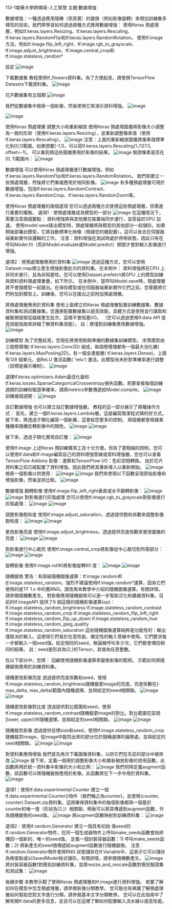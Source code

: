 113-1南華大學跨領域-人工智慧 主題:數據增強

數據增強：一種透過應用隨機（但真實）的變換（例如影像旋轉）來增加訓練集多樣性的技術。我們將學習如何透過兩種方式應用數據增強：
使用Keras 預處理層，例如tf.keras.layers.Resizing、tf.keras.layers.Rescaling、tf.keras.layers.RandomFlip和tf.keras.layers.RandomRotation。
使用tf.image方法，例如tf.image.flip_left_right、tf.image.rgb_to_grayscale、tf.image.adjust_brightness、tf.image.central_crop和tf.image.stateless_random*

設定
![image](https://github.com/user-attachments/assets/9fc61a1a-3bbf-406c-8b71-197458985237)

下載數據集
教程使用tf_flowers資料集。為了方便起見，請使用TensorFlow Datasets下載資料集。
![image](https://github.com/user-attachments/assets/7ba24803-d0c7-4477-b5b9-e4c33d686721)

花卉數據集有五個類
![image](https://github.com/user-attachments/assets/674c11e0-331c-4b2c-be0d-40ed3f312567)

我們從數據集中檢索一個影像，然後使用它來演示資料增強。
![image](https://github.com/user-attachments/assets/b0282377-71a3-4e81-a931-0b628b0b8506)

![image](https://github.com/user-attachments/assets/48bc4ce8-5a5f-4729-8910-f85250c9b1f0)

使用Keras 預處理層
調整大小和重新縮放
使用Keras 預處理圖層將影像大小調整為一致的形狀（使用tf.keras.layers.Resizing），並重新調整像素值（使用tf.keras.layers.Rescaling）。
![image](https://github.com/user-attachments/assets/0178673b-ba19-4bac-b6bc-d80f901bcef7)
注意：上面的重新縮放圖層將像素值標準化到[0,1]範圍。如果想要[-1,1]，可以寫tf.keras.layers.Rescaling(1./127.5, offset=-1)。
可以看到將這些圖層應用於影像的結果。
![image](https://github.com/user-attachments/assets/74b45423-2da5-4254-865b-621302b60706)
驗證像素是否在[0, 1]範圍內：
![image](https://github.com/user-attachments/assets/c2085cc6-4145-4a8b-a833-70393d2b669a)

數據增強
可以使用Keras 預處理層進行數據增強，例如tf.keras.layers.RandomFlip和tf.keras.layers.RandomRotation。
我們來建立一些預處理層，然後將它們重複應用於相同影像。
![image](https://github.com/user-attachments/assets/e41e82ee-7e4b-4c9d-a75b-a6cefc6dd444)
有多種預處理層可用於數據增強，包括tf.keras.layers.RandomContrast、tf.keras.layers.RandomCrop、tf.keras.layers.RandomZoom等。

使用Keras 預處理層的兩個選項
您可以透過兩種方式使用這些預處理層，但需進行重要的權衡。
選項1：使預處理層成為模型的一部分
![image](https://github.com/user-attachments/assets/3282dbd0-e5c9-4e6b-9832-ef5dfeefbfc6)
在這種情況下，需要注意兩個要點：
資料增強將與其他層在裝置端同步運行，並受益於GPU 加速。
使用model.save匯出模型時，預處理層將與模型的其他部分一起儲存。如果稍後部署此模型，它將自動標準化映像（根據您的層配置）。這可以省去在伺服器端重新實作該邏輯的工作。
注意：資料增強在測試時處於停用狀態，因此只有在呼叫Model.fit（而非Model.evaluate或Model.predict）期間才會對輸入影像進行增強。

選項2：將預處理層應用於資料集
![image](https://github.com/user-attachments/assets/f1381cd0-aa81-40f2-8370-dcdce65761d5)
透過這種方式，您可以使用Dataset.map建立產生增強影像批次的資料集。在本例中：
資料增強將在CPU 上非同步進行，且為非阻塞性。您可以使用Dataset.prefetch將GPU 上的模型訓練與資料資料預處理重疊，如下所示。
在本例中，當呼叫Model.save時，預處理層將不會隨模型一起匯出。在保存模型或在伺服器端重新實作它們之前，您需要將它們附加到模型上。訓練後，您可以在匯出之前附加預處理層。

將預處理層應用於資料集
使用上面建立的Keras 預處理層配置訓練數據集、數據資料集和測試數據集。您還將配置數據集以提高效能，具體方式是使用並行讀取和緩衝預提取從磁碟產生批次，這樣不會阻塞I/O。 （您可以透過使用tf.data API 提高效能指南來詳細了解資料集效能）。
註：應僅對訓練集應用數據增強。
![image](https://github.com/user-attachments/assets/b946e973-b50b-40db-8a78-f7dfa5573d31)

訓練模型
為了完整起見，您現在將使用剛剛準備的數據集訓練模型。
序貫模型由三個卷積塊( tf.keras.layers.Conv2D) 組成，每個卷積塊都有一個最大池化層( tf.keras.layers.MaxPooling2D)。有一個全連接層( tf.keras.layers.Dense)，上面有128 個單元，由ReLU 激活函數( 'relu') 激活。此模型尚未針對準確率進行調整（目標是展示機制）。
![image](https://github.com/user-attachments/assets/0ec87dfa-43f2-4652-a25b-dafbcb9d3c1d)

選擇tf.keras.optimizers.Adam最佳化器和tf.keras.losses.SparseCategoricalCrossentropy損失函數。若要查看每個訓練週期的訓練和驗證準確率，請將metrics參數傳遞給Model.compile。
![image](https://github.com/user-attachments/assets/a4ce74d8-854f-41e1-8058-0c9018e3e387)
訓練幾個週期：
![image](https://github.com/user-attachments/assets/c041ef4e-96cf-4916-9692-8d96aaafd6b6)

自訂數據增強
也可以建立自訂數據增強層。
教程的這一部分展示了兩種操作方式：
首先，建立一個tf.keras.layers.Lambda層。這是編寫簡潔程式碼的好方式。
接下來，將透過子類化編寫一個新層，這會給您更多的控制。
兩個層都會根據某種機率隨機反轉影像中的顏色。
![image](https://github.com/user-attachments/assets/d6f1e52e-92d1-424a-b497-3136e8113f6d)
![image](https://github.com/user-attachments/assets/2d55d9a6-7712-4e33-ae8f-90c0f689ea64)

接下來，透過子類化實現自訂層：
![image](https://github.com/user-attachments/assets/0a89c59d-cfe0-4255-95a1-216c8f36664a)

使用tf.image
上述Keras 預訓練實用工具十分方便。但為了更精細的控制，您可以使用tf.data和tf.image編寫自己的資料增強管線或資料增強層。您也可以查看TensorFlow Addons 影像：運算和TensorFlow I/O：色彩空間轉換。
由於花卉資料集之前已經配置了資料增強，因此我們將其重新導入以重新開始。
![image](https://github.com/user-attachments/assets/60c95dbc-6c2a-4c53-9f60-d89ab4377bfe)
檢索一個影像以供使用：
![image](https://github.com/user-attachments/assets/b09eb497-5bce-4717-bac2-f2b46866fb84)
![image](https://github.com/user-attachments/assets/a52243a5-1696-4684-a6bf-4df12392ee23)
我們來使用以下函數呈現原始影像和增強影像，然後並排比較。
![image](https://github.com/user-attachments/assets/138e868f-03ed-4705-80cf-34b4f77fe1f1)

數據增強
翻轉影像
使用tf.image.flip_left_right垂直或水平翻轉影像：
![image](https://github.com/user-attachments/assets/8a2b9849-0adf-4e30-a071-f49488ef5f13)
![image](https://github.com/user-attachments/assets/167a374f-9160-4a80-8c6b-5168297d80d1)
對影像進行灰階處理
您可以使用tf.image.rgb_to_grayscale對影像進行灰階處理：
![image](https://github.com/user-attachments/assets/2262ec6f-57eb-4e73-9ed6-9565ecb4f03f)
![image](https://github.com/user-attachments/assets/2c8b701e-4754-4fad-95af-938bd72c1d8e)

調整影像飽和度
使用tf.image.adjust_saturation，透過提供飽和係數來調整影像飽和度：
![image](https://github.com/user-attachments/assets/b980d3b2-3bfb-4103-aa20-1a65dcf36941)
![image](https://github.com/user-attachments/assets/e9c264ae-9f80-4708-95f6-00a6a5d18a58)

更改影像亮度
使用tf.image.adjust_brightness，透過提供亮度係數來更改圖像的亮度：
![image](https://github.com/user-attachments/assets/26032522-cfd3-43ea-8f7a-48789e4a428e)
![image](https://github.com/user-attachments/assets/4ae11828-4ee0-4b80-afc8-7df20618a5ff)

對影像進行中心裁剪
使用tf.image.central_crop將影像從中心裁切到所需部分：
![image](https://github.com/user-attachments/assets/ab5a19c5-59c8-4032-9869-858fd80bd981)
![image](https://github.com/user-attachments/assets/b98db86e-58e9-43aa-a0b1-023d07573c0f)

旋轉影像
使用tf.image.rot90將影像旋轉90 度：
![image](https://github.com/user-attachments/assets/5ca47bed-ed09-4640-85c2-32e2620a86ab)
![image](https://github.com/user-attachments/assets/ceb13539-67b5-444f-8896-cdb448ab38be)

隨機變換
警告：有兩組隨機圖像運算：tf.image.random*和tf.image.stateless_random*。強烈不建議使用tf.image.random*運算，因為它們使用的是TF 1.x 中的舊RNG。請改用本教學中介紹的隨機圖像運算。有關詳情，請參閱隨機數產生。
對影像應用隨機變換可以進一步幫助泛化和擴展資料集。目前的tf.imageAPI 提供了8 個這樣的隨機影像運算(op)：
tf.image.stateless_random_brightness
tf.image.stateless_random_contrast
tf.image.stateless_random_crop
tf.image.stateless_random_flip_left_right
tf.image.stateless_random_flip_up_down
tf.image.stateless_random_hue
tf.image.stateless_random_jpeg_quality
tf.image.stateless_random_saturation
這些隨機圖像運算純粹是功能性的：輸出僅取決於輸入。這使得它們易於在高性能、確定性的輸入管線中使用。它們要求每一步都輸入一個seed值。給定相同的seed，無論被呼叫多少次，它們都會傳回相同的結果。
註：seed是形狀為(2,)的Tensor，其值為任意整數。

在以下部分中，您將：
回顧使用隨機影像運算來變換影像的範例。
示範如何將隨機變換應用於訓練資料集。

隨機更改影像亮度
透過提供亮度係數和seed，使用tf.image.stateless_random_brightness隨機變更image的亮度。亮度係數在[-max_delta, max_delta)範圍內隨機選擇，並與給定的seed相關聯。
![image](https://github.com/user-attachments/assets/82dfece5-3ae0-4da5-bd51-5ac53fc058b1)
![image](https://github.com/user-attachments/assets/c9725877-72c3-4918-839e-5fba47ced40c)

隨機更改影像對比度
透過提供對比範圍和seed，使用tf.image.stateless_random_contrast隨機變更image的對比。對比範圍在區間[lower, upper]中隨機選擇，並與給定的seed相關聯。
![image](https://github.com/user-attachments/assets/39d876a4-0068-49b2-a30d-ddb3a2c4951c)
![image](https://github.com/user-attachments/assets/d2c526aa-8d7a-4e73-824c-355839ac03f1)

隨機裁剪影像
透過提供目標size和seed，使用tf.image.stateless_random_crop隨機裁剪image。從image中裁剪出來的部分位於隨機選擇的偏移處，並與給定的seed相關聯。
![image](https://github.com/user-attachments/assets/06d661be-d6e1-4720-9790-0fc5f595e9ca)
![image](https://github.com/user-attachments/assets/8551bb31-423b-4bc2-a0b8-8e4b3a1c8098)

對資料集應用增強
我們首先再次下載圖像資料集，以防它們在先前的部分中被修改
![image](https://github.com/user-attachments/assets/7a17dfbc-e39f-4b6b-854c-aa45f1d55db8)
接下來，定義一個用於調整影像大小和重新縮放影像的效用函數。此函數將用於統一資料集中影像的大小和比例：
![image](https://github.com/user-attachments/assets/8e563b2f-5052-404b-9ce7-0e6dbf625cf1)
我們同時定義augment函數，該函數可以將隨機變換應用於影像。此函數將在下一步中用於資料集。
![image](https://github.com/user-attachments/assets/58d84d69-ed26-4ae9-b9ca-ad8cbb776bff)

選項1：使用tf.data.experimental.Counter
建立一個tf.data.experimental.Counter()物件（我們稱之為counter)，並使用(counter, counter) Dataset.zip資料集。這將確保資料集中的每個影像都與一個基於counter的唯一值（形狀為(2,)）相關聯，稍後可以將其傳遞到augment函數，作為隨機變換的seed值。
![image](https://github.com/user-attachments/assets/23f83e38-c5ac-445d-b848-c561153acded)
將augment函數映射到訓練資料集：
![image](https://github.com/user-attachments/assets/2f90bfac-bec2-4bea-8774-c1a576bbdaf3)

選項2：使用tf.random.Generator
建立一個具有初始 值seed的tf.random.Generator物件。在同一個生成器物件上呼叫make_seeds函數會始終傳回一個新的、唯一的seed值。
定義一個封裝容器函數：1) 呼叫make_seeds函數；2) 將新產生的seed值傳遞給augment函數進行隨機變換。
注意：tf.random.Generator物件會將RNG 狀態儲存在tf.Variable中，這表示它可以儲存為檢查點或以SavedModel格式儲存。有關詳情，請參閱隨機數產生。
![image](https://github.com/user-attachments/assets/8a435d31-ebdd-48ab-9ff3-c5fecb0769e4)
將封裝容器函數f對應到訓練資料集，並將resize_and_rescale函數對應到驗證集和測試集：
![image](https://github.com/user-attachments/assets/455ed1e4-1626-4aa4-9e7b-4bd3b75239b0)

後續步驟
本教學示範了使用Keras 預處理層和tf.image進行資料增強。
若要了解如何在模型中包含預處理層，請參閱影像分類教學。
您可能也有興趣了解預處理層如何幫助您對文字進行分類，請參閱基本文字分類教學。
您可以在此指南中了解有關tf.data的更多信息，並且可以在這裡了解如何配置輸入流水線以提高性能。















































































